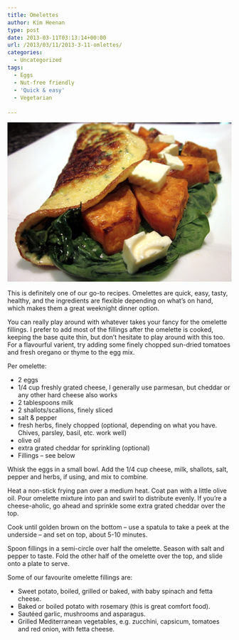 ```yaml
---
title: Omelettes
author: Kim Heenan
type: post
date: 2013-03-11T03:13:14+00:00
url: /2013/03/11/2013-3-11-omlettes/
categories:
  - Uncategorized
tags:
  - Eggs
  - Nut-free friendly
  - 'Quick & easy'
  - Vegetarian

---
```


![](sweet-potato-omlette.png)

This is definitely one of our go-to recipes. Omelettes are quick, easy, tasty, healthy, and the ingredients are flexible depending on what’s on hand, which makes them a great weeknight dinner option.

<!--more-->

You can really play around with whatever takes your fancy for the omelette fillings. I prefer to add most of the fillings after the omelette is cooked, keeping the base quite thin, but don’t hesitate to play around with this too. For a flavourful varient, try adding some finely chopped sun-dried tomatoes and fresh oregano or thyme to the egg mix.

Per omelette:

  * 2 eggs
  * 1/4 cup freshly grated cheese, I generally use parmesan, but cheddar or any other hard cheese also works
  * 2 tablespoons milk
  * 2 shallots/scallions, finely sliced
  * salt & pepper
  * fresh herbs, finely chopped (optional, depending on what you have. Chives, parsley, basil, etc. work well)
  * olive oil
  * extra grated cheddar for sprinkling (optional)
  * Fillings – see below

Whisk the eggs in a small bowl. Add the 1/4 cup cheese, milk, shallots, salt, pepper and herbs, if using, and mix to combine.

Heat a non-stick frying pan over a medium heat. Coat pan with a little olive oil. Pour omelette mixture into pan and swirl to distribute evenly. If you’re a cheese-aholic, go ahead and sprinkle some extra grated cheddar over the top.

Cook until golden brown on the bottom – use a spatula to take a peek at the underside – and set on top, about 5-10 minutes.

Spoon fillings in a semi-circle over half the omelette. Season with salt and pepper to taste. Fold the other half of the omelette over the top, and slide onto a plate to serve.

Some of our favourite omelette fillings are:

  * Sweet potato, boiled, grilled or baked, with baby spinach and fetta cheese.
  * Baked or boiled potato with rosemary (this is great comfort food).
  * Sautéed garlic, mushrooms and asparagus.
  * Grilled Mediterranean vegetables, e.g. zucchini, capsicum, tomatoes and red onion, with fetta cheese. 
